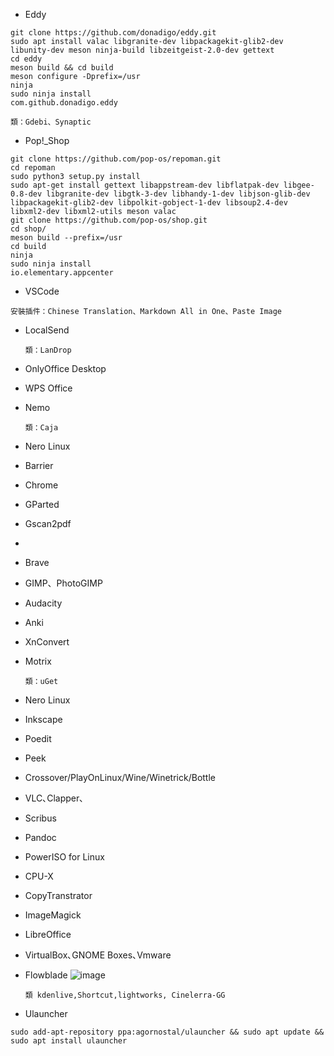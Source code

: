 * Eddy
```
git clone https://github.com/donadigo/eddy.git
sudo apt install valac libgranite-dev libpackagekit-glib2-dev libunity-dev meson ninja-build libzeitgeist-2.0-dev gettext 
cd eddy 
meson build && cd build 
meson configure -Dprefix=/usr 
ninja 
sudo ninja install 
com.github.donadigo.eddy 
```
```
類：Gdebi、Synaptic
```
* Pop!_Shop
```
git clone https://github.com/pop-os/repoman.git
cd repoman
sudo python3 setup.py install
sudo apt-get install gettext libappstream-dev libflatpak-dev libgee-0.8-dev libgranite-dev libgtk-3-dev libhandy-1-dev libjson-glib-dev libpackagekit-glib2-dev libpolkit-gobject-1-dev libsoup2.4-dev libxml2-dev libxml2-utils meson valac
git clone https://github.com/pop-os/shop.git
cd shop/
meson build --prefix=/usr
cd build
ninja
sudo ninja install
io.elementary.appcenter
```
* VSCode
```
安裝插件：Chinese Translation、Markdown All in One、Paste Image
```
* LocalSend
  ```
  類：LanDrop
  ```
* OnlyOffice Desktop
* WPS Office
* Nemo
  ```
  類：Caja
  ```
* Nero Linux
* Barrier
* Chrome
* GParted
* Gscan2pdf
* 
* Brave
* GIMP、PhotoGIMP
* Audacity
* Anki
* XnConvert
* Motrix
  ```
  類：uGet
  ```
* Nero Linux
* Inkscape
* Poedit
* Peek
* Crossover/PlayOnLinux/Wine/Winetrick/Bottle
* VLC､Clapper､
* Scribus
* Pandoc
* PowerISO for Linux
* CPU-X
* CopyTranstrator
* ImageMagick
* LibreOffice
* VirtualBox､GNOME Boxes､Vmware
* Flowblade 
  ![image](https://github.com/jafeeye/PC_InstallList/assets/60909823/da2cea86-7f8a-4104-905b-2a0a6b25c107)

  ```
  類 kdenlive,Shortcut,lightworks, Cinelerra-GG
  ```
* Ulauncher

```
sudo add-apt-repository ppa:agornostal/ulauncher && sudo apt update && sudo apt install ulauncher
```

